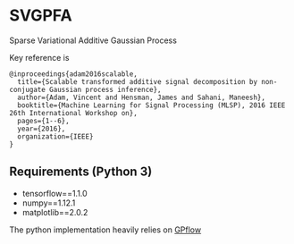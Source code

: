 # SVGPFA

Sparse Variational Additive Gaussian Process

Key reference is
```
@inproceedings{adam2016scalable,
  title={Scalable transformed additive signal decomposition by non-conjugate Gaussian process inference},
  author={Adam, Vincent and Hensman, James and Sahani, Maneesh},
  booktitle={Machine Learning for Signal Processing (MLSP), 2016 IEEE 26th International Workshop on},
  pages={1--6},
  year={2016},
  organization={IEEE}
}
```

## Requirements (Python 3)
* tensorflow==1.1.0
* numpy==1.12.1
* matplotlib==2.0.2


The python implementation heavily relies on [GPflow](https://github.com/GPflow/GPflow)


